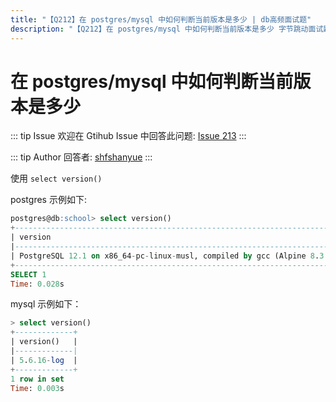 ```yaml
---
title: "【Q212】在 postgres/mysql 中如何判断当前版本是多少 | db高频面试题"
description: "【Q212】在 postgres/mysql 中如何判断当前版本是多少 字节跳动面试题、阿里腾讯面试题、美团小米面试题。"
---
```


# 在 postgres/mysql 中如何判断当前版本是多少

::: tip Issue
欢迎在 Gtihub Issue 中回答此问题: [Issue 213](https://github.com/shfshanyue/Daily-Question/issues/213)
:::

::: tip Author
回答者: [shfshanyue](https://github.com/shfshanyue)
:::

使用 `select version()`

postgres 示例如下:

```sql
postgres@db:school> select version()
+---------------------------------------------------------------------------------------+
| version                                                                               |
|---------------------------------------------------------------------------------------|
| PostgreSQL 12.1 on x86_64-pc-linux-musl, compiled by gcc (Alpine 8.3.0) 8.3.0, 64-bit |
+---------------------------------------------------------------------------------------+
SELECT 1
Time: 0.028s
```

mysql 示例如下：

```sql
> select version()
+-------------+
| version()   |
|-------------|
| 5.6.16-log  |
+-------------+
1 row in set
Time: 0.003s
```
